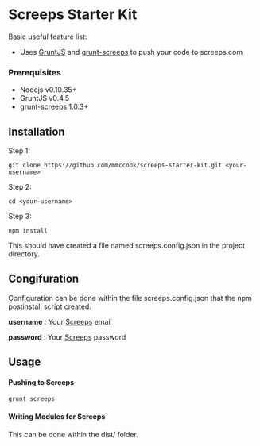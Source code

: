 # Screeps Starter Kit

Basic useful feature list:

 * Uses [GruntJS](http://gruntjs.com/) and [grunt-screeps](https://github.com/screeps/grunt-screeps) to push your code to screeps.com

### Prerequisites 

* Nodejs v0.10.35+
* GruntJS v0.4.5
* grunt-screeps 1.0.3+

## Installation

Step 1:

    git clone https://github.com/mmccook/screeps-starter-kit.git <your-username>
    
Step 2:
	
    cd <your-username>
    
Step 3:
	
    npm install
    
This should have created a file named screeps.config.json in the project directory.

## Congifuration

Configuration can be done within the file screeps.config.json that the npm postinstall script created. 

__username__ : Your [Screeps](http://screeps.com) email

__password__ : Your [Screeps](http://screeps.com) password



## Usage

#### Pushing to Screeps
	
    grunt screeps
#### Writing Modules for Screeps
This can be done within the dist/ folder. 

